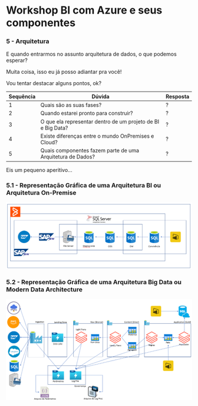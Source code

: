 # Workshop BI com Azure e seus componentes

### 5 - Arquitetura

E quando entrarmos no assunto arquitetura de dados, o que podemos esperar?

Muita coisa, isso eu já posso adiantar pra você!

Vou tentar destacar alguns pontos, ok?

|Sequência|Dúvida|Resposta
|---|---|---|
| 1 | Quais são as suas fases? | ? |
| 2 | Quando estarei pronto para construir? | ? |
| 3 | O que ela representar dentro de um projeto de BI e Big Data? | ? |
| 4 | Existe diferenças entre o mundo OnPremises e Cloud? | ? |
| 5 | Quais componentes fazem parte de uma Arquitetura de Dados? | ? |

Eis um pequeno aperitivo...

### 5.1 - Representação Gráfica de uma Arquitetura BI ou Arquitetura On-Premise

![Image](./imagens/24_arquitetura_bi.png)

### 5.2 - Representação Gráfica de uma Arquitetura Big Data ou Modern Data Architecture

![Image](./imagens/25_arquitetura_bigdata.png)